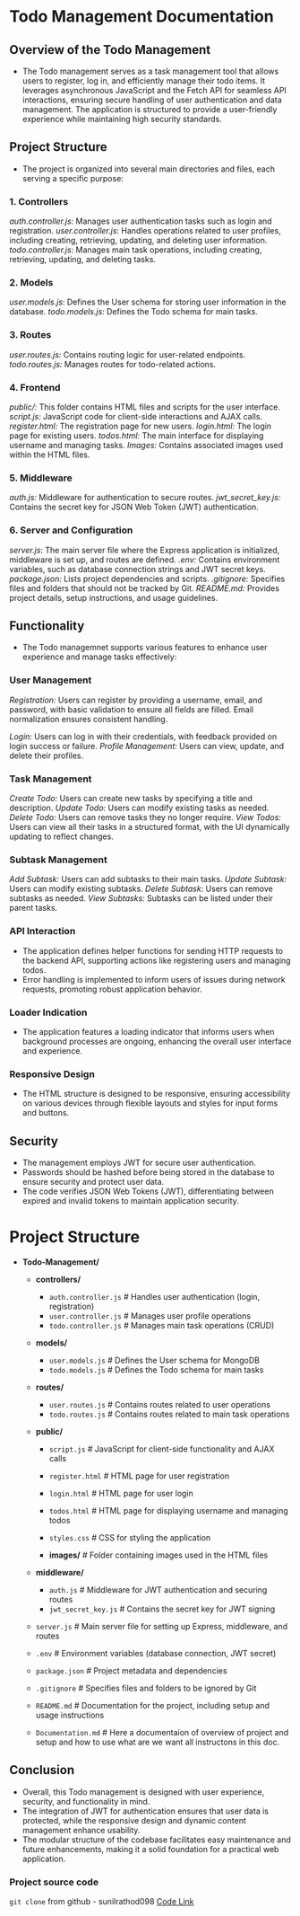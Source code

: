 # Todo Management Documentation


## Overview of the Todo Management
- The Todo management serves as a task management tool that allows users to register, log in, and efficiently manage their todo items. It leverages asynchronous JavaScript and the Fetch API for seamless API interactions, ensuring secure handling of user authentication and data management. The application is structured to provide a user-friendly experience while maintaining high security standards.

## Project Structure
- The project is organized into several main directories and files, each serving a specific purpose:

### 1. Controllers
*auth.controller.js:*   Manages user authentication tasks such as login and registration.
*user.controller.js*:   Handles operations related to user profiles, including creating, retrieving, updating, and deleting user information.
*todo.controller.js*:   Manages main task operations, including creating, retrieving, updating, and deleting tasks.

### 2. Models
*user.models.js*:   Defines the User schema for storing user information in the database.
*todo.models.js:*   Defines the Todo schema for main tasks.

### 3. Routes
*user.routes.js:*   Contains routing logic for user-related endpoints.
*todo.routes.js:*   Manages routes for todo-related actions.

### 4. Frontend
*public/:*   This folder contains HTML files and scripts for the user interface.
*script.js:*   JavaScript code for client-side interactions and AJAX calls.
*register.html:*   The registration page for new users.
*login.html:*   The login page for existing users.
*todos.html:*   The main interface for displaying username and managing tasks.
*Images:*   Contains associated images used within the HTML files.

### 5. Middleware
*auth.js:*   Middleware for authentication to secure routes.
*jwt_secret_key.js:*   Contains the secret key for JSON Web Token (JWT) authentication.

### 6. Server and Configuration
*server.js*:   The main server file where the Express application is initialized, middleware is set up, and routes are defined.
*.env:*   Contains environment variables, such as database connection strings and JWT secret keys.
*package.json:*   Lists project dependencies and scripts.
*.gitignore:*   Specifies files and folders that should not be tracked by Git.
*README.md:*   Provides project details, setup instructions, and usage guidelines.

## Functionality
- The Todo managemnet supports various features to enhance user experience and manage tasks effectively:

### User Management
*Registration:*   Users can register by providing a username, email, and password, with basic validation to ensure all fields are filled. Email normalization ensures consistent handling.

*Login:*   Users can log in with their credentials, with feedback provided on login success or failure.
*Profile Management:*   Users can view, update, and delete their profiles.

### Task Management
*Create Todo:*   Users can create new tasks by specifying a title and description.
*Update Todo:*   Users can modify existing tasks as needed.
*Delete Todo:*   Users can remove tasks they no longer require.
*View Todos:*   Users can view all their tasks in a structured format, with the UI dynamically updating to reflect changes.

### Subtask Management
*Add Subtask:*   Users can add subtasks to their main tasks.
*Update Subtask:*   Users can modify existing subtasks.
*Delete Subtask:*   Users can remove subtasks as needed.
*View Subtasks:*   Subtasks can be listed under their parent tasks.

### API Interaction
- The application defines helper functions for sending HTTP requests to the backend API, supporting actions like registering users and managing todos.
- Error handling is implemented to inform users of issues during network requests, promoting robust application behavior.

### Loader Indication
- The application features a loading indicator that informs users when background processes are ongoing, enhancing the overall user interface and experience.

### Responsive Design
- The HTML structure is designed to be responsive, ensuring accessibility on various devices through flexible layouts and styles for input forms and buttons.

## Security
- The management employs JWT for secure user authentication. 
- Passwords should be hashed before being stored in the database to ensure security and protect user data.
- The code verifies JSON Web Tokens (JWT), differentiating between expired and invalid tokens to maintain application security.


# Project Structure


- **Todo-Management/**
  - **controllers/**
    - `auth.controller.js`  # Handles user authentication (login, registration)
    - `user.controller.js`   # Manages user profile operations
    - `todo.controller.js`   # Manages main task operations (CRUD)

  - **models/**
    - `user.models.js`       # Defines the User schema for MongoDB
    - `todo.models.js`       # Defines the Todo schema for main tasks

  - **routes/**
    - `user.routes.js`       # Contains routes related to user operations
    - `todo.routes.js`       # Contains routes related to main task operations

  - **public/**
    - `script.js`            # JavaScript for client-side functionality and AJAX calls
    - `register.html`        # HTML page for user registration
    - `login.html`           # HTML page for user login
    - `todos.html`           # HTML page for displaying username and managing todos
    - `styles.css`           # CSS for styling the application

    - **images/**            # Folder containing images used in the HTML files
    
  - **middleware/**
    - `auth.js`              # Middleware for JWT authentication and securing routes
    - `jwt_secret_key.js`    # Contains the secret key for JWT signing

  - `server.js`              # Main server file for setting up Express, middleware, and routes
  - `.env`                   # Environment variables (database connection, JWT secret)
  - `package.json`           # Project metadata and dependencies
  - `.gitignore`             # Specifies files and folders to be ignored by Git
  - `README.md`              # Documentation for the project, including setup and usage instructions
  - `Documentation.md`       # Here a documentaion of overview of project and setup and how to use what are we want all instructons in this doc.

## Conclusion
- Overall, this Todo management is designed with user experience, security, and functionality in mind. 
- The integration of JWT for authentication ensures that user data is protected, while the responsive design and dynamic content management enhance usability. 
- The modular structure of the codebase facilitates easy maintenance and future enhancements, making it a solid foundation for a practical web application.

### Project source code 
`git clone` from github - sunilrathod098
[Code Link](https://github.com/sunilrathod098/ToDos-Management.git)






